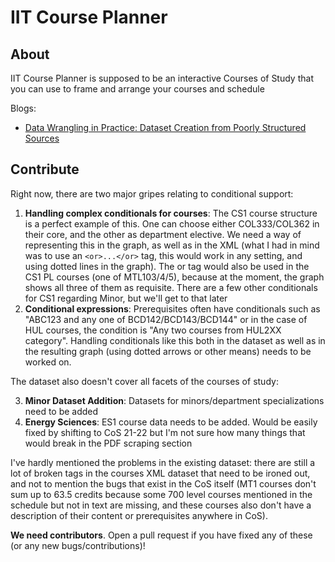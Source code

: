 # IIT Course Planner

## About

IIT Course Planner is supposed to be an interactive Courses of Study that you can use to frame and arrange your courses and schedule

Blogs:
- [Data Wrangling in Practice: Dataset Creation from Poorly Structured Sources](https://aniruddhadeb.com/articles/2022/iit-course-planner-1.html#iit-course-planner-1)

## Contribute

Right now, there are two major gripes relating to conditional support:

1. **Handling complex conditionals for courses**: The CS1 course structure is a perfect example of this. One can choose either COL333/COL362 in their core, and the other as department elective. We need a way of representing this in the graph, as well as in the XML (what I had in mind was to use an `<or>...</or>` tag, this would work in any setting, and using dotted lines in the graph). The or tag would also be used in the CS1 PL courses (one of MTL103/4/5), because at the moment, the graph shows all three of them as requisite. There are a few other conditionals for CS1 regarding Minor, but we'll get to that later
2. **Conditional expressions**: Prerequisites often have conditionals such as "ABC123 and any one of BCD142/BCD143/BCD144" or in the case of HUL courses, the condition is "Any two courses from HUL2XX category". Handling conditionals like this both in the dataset as well as in the resulting graph (using dotted arrows or other means) needs to be worked on.

The dataset also doesn't cover all facets of the courses of study:

3. **Minor Dataset Addition**: Datasets for minors/department specializations need to be added
4. **Energy Sciences**: ES1 course data needs to be added. Would be easily fixed by shifting to CoS 21-22 but I'm not sure how many things that would break in the PDF scraping section

I've hardly mentioned the problems in the existing dataset: there are still a lot of broken tags in the courses XML dataset that need to be ironed out, and not to mention the bugs that exist in the CoS itself (MT1 courses don't sum up to 63.5 credits because some 700 level courses mentioned in the schedule but not in text are missing, and these courses also don't have a description of their content or prerequisites anywhere in CoS).

**We need contributors**. Open a pull request if you have fixed any of these (or any new bugs/contributions)!
